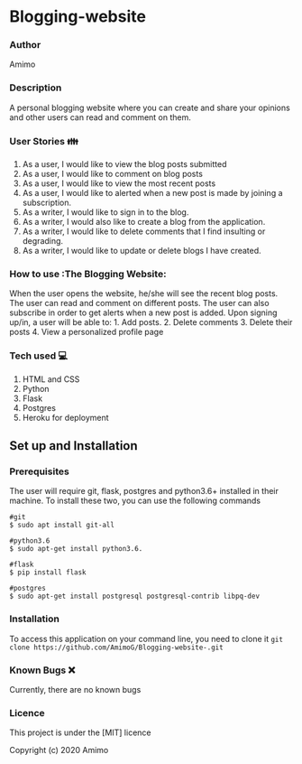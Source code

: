 # Blogging-website

###  Author
Amimo

### Description
 A personal blogging website where you can create and share your opinions and other users can read and comment on them.

### User Stories :family:
1. As a user, I would like to view the blog posts submitted
1. As a user, I would like to comment on blog posts
1. As a user, I would like to view the most recent posts
1. As a user, I would like to alerted when a new post is made by joining a subscription.
1. As a writer, I would like to sign in to the blog.
1. As a writer, I would also like to create a blog from the application.
1. As a writer, I would like to delete comments that I find insulting or degrading.
1. As a writer, I would like to update or delete blogs I have created.

### How to use :The Blogging Website:
When the user opens the website, he/she will see the recent blog posts.
The user can read and comment on different posts.
The user can also subscribe in order to get alerts when a new post is added.
Upon signing up/in, a user will be able to:
    1. Add posts.
    2. Delete comments
    3. Delete their posts
    4. View a personalized profile page


### Tech used :computer: 
1. HTML and CSS
2. Python
3. Flask
1. Postgres
1. Heroku for deployment

## Set up and Installation
### Prerequisites
The user will require git, flask, postgres and python3.6+ installed in their machine.
To install these two, you can use the following commands
```
#git
$ sudo apt install git-all

#python3.6
$ sudo apt-get install python3.6.

#flask
$ pip install flask

#postgres
$ sudo apt-get install postgresql postgresql-contrib libpq-dev
```

### Installation
To access this application on your command line, you need to clone it 
`git clone https://github.com/AmimoG/Blogging-website-.git`

### Known Bugs :x:
Currently, there are no known bugs

### Licence
This project is under the [MIT] licence

Copyright (c) 2020 Amimo
